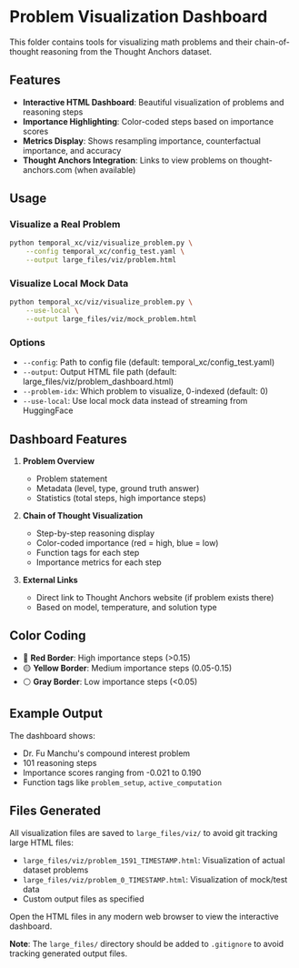 # Problem Visualization Dashboard

This folder contains tools for visualizing math problems and their chain-of-thought reasoning from the Thought Anchors dataset.

## Features

- **Interactive HTML Dashboard**: Beautiful visualization of problems and reasoning steps
- **Importance Highlighting**: Color-coded steps based on importance scores
- **Metrics Display**: Shows resampling importance, counterfactual importance, and accuracy
- **Thought Anchors Integration**: Links to view problems on thought-anchors.com (when available)

## Usage

### Visualize a Real Problem
```bash
python temporal_xc/viz/visualize_problem.py \
    --config temporal_xc/config_test.yaml \
    --output large_files/viz/problem.html
```

### Visualize Local Mock Data
```bash
python temporal_xc/viz/visualize_problem.py \
    --use-local \
    --output large_files/viz/mock_problem.html
```

### Options

- `--config`: Path to config file (default: temporal_xc/config_test.yaml)
- `--output`: Output HTML file path (default: large_files/viz/problem_dashboard.html)
- `--problem-idx`: Which problem to visualize, 0-indexed (default: 0)
- `--use-local`: Use local mock data instead of streaming from HuggingFace

## Dashboard Features

1. **Problem Overview**
   - Problem statement
   - Metadata (level, type, ground truth answer)
   - Statistics (total steps, high importance steps)

2. **Chain of Thought Visualization**
   - Step-by-step reasoning display
   - Color-coded importance (red = high, blue = low)
   - Function tags for each step
   - Importance metrics for each step

3. **External Links**
   - Direct link to Thought Anchors website (if problem exists there)
   - Based on model, temperature, and solution type

## Color Coding

- 🔴 **Red Border**: High importance steps (>0.15)
- 🟡 **Yellow Border**: Medium importance steps (0.05-0.15)
- ⚪ **Gray Border**: Low importance steps (<0.05)

## Example Output

The dashboard shows:
- Dr. Fu Manchu's compound interest problem
- 101 reasoning steps
- Importance scores ranging from -0.021 to 0.190
- Function tags like `problem_setup`, `active_computation`

## Files Generated

All visualization files are saved to `large_files/viz/` to avoid git tracking large HTML files:

- `large_files/viz/problem_1591_TIMESTAMP.html`: Visualization of actual dataset problems
- `large_files/viz/problem_0_TIMESTAMP.html`: Visualization of mock/test data
- Custom output files as specified

Open the HTML files in any modern web browser to view the interactive dashboard.

**Note**: The `large_files/` directory should be added to `.gitignore` to avoid tracking generated output files.
